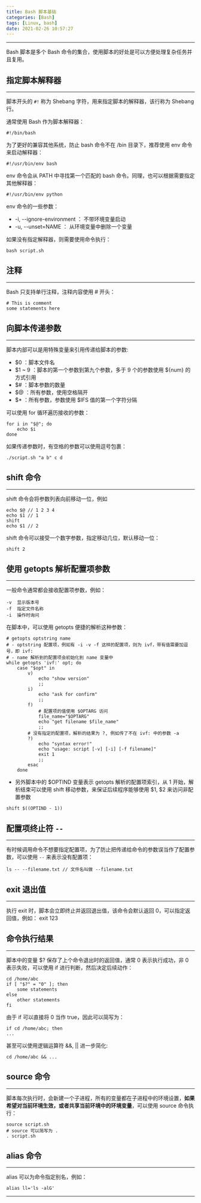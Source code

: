 ```yaml
---
title: Bash 脚本基础
categories: [Bash]
tags: [Linux, bash]
date: 2021-02-26 10:57:27
---
```


---

Bash 脚本是多个 Bash 命令的集合，使用脚本的好处是可以方便处理复杂任务并且复用。

<!-- more -->

## 指定脚本解释器

---

脚本开头的 `#!` 称为 Shebang 字符，用来指定脚本的解释器，该行称为 Shebang 行。

通常使用 Bash 作为脚本解释器：

```shell
#!/bin/bash
```

为了更好的兼容其他系统，防止 bash 命令不在 /bin 目录下，推荐使用 env 命令来启动解释器：

```shell
#!/usr/bin/env bash
```

env 命令会从 PATH 中寻找第一个匹配的 bash 命令。同理，也可以根据需要指定其他解释器：

```shell
#!/usr/bin/env python
```

env 命令的一些参数：

- -i, --ignore-environment ： 不带环境变量启动
- -u, --unset=NAME ： 从环境变量中删除一个变量

如果没有指定解释器，则需要使用命令执行：

```shell
bash script.sh
```

## 注释

---

Bash 只支持单行注释，注释内容使用 # 开头：

```shell
# This is comment
some statements here
```

## 向脚本传递参数

---

脚本内部可以是用特殊变量来引用传递给脚本的参数:

- $0 ：脚本文件名
- $1 ~ 9 ：脚本的第一个参数到第九个参数，多于 9 个的参数使用 ${num} 的方式引用
- $# ：脚本参数的数量
- $@ ：所有参数，使用空格隔开
- $*  ：所有参数，参数使用 $IFS 值的第一个字符分隔

可以使用 for 循环遍历接收的参数：

```shell
for i in "$@"; do
	echo $i
done
```

如果传递参数时，有空格的参数可以使用逗号包裹：

```shell
./script.sh "a b" c d 
```

## shift 命令

---

shift 命令会将参数列表向前移动一位，例如

```shell
echo $@ // 1 2 3 4
echo $1 // 1
shift
echo $1 // 2
```

shift 命令可以接受一个数字参数，指定移动几位，默认移动一位：

```shell
shift 2
```

## 使用 getopts 解析配置项参数

---

一般命令通常都会接收配置项参数，例如：

```shell
-v  显示版本号
-f  指定文件名称
-i  操作时询问
```

在脚本中，可以使用 getopts 便捷的解析这种参数：

```shell
# getopts optstring name 
# - optstring 配置项，例如有 -i -v -f 这样的配置项，则为 ivf，带有值需要加逗号，即 ivf:
# - name 解析到的配置项会初始化到 name 变量中
while getopts 'ivf:' opt; do
	case "$opt" in
		v)
			echo "show version"
			;;
		i)
			echo "ask for confirm"
			;;
		f)
			# 配置项的值使用 $OPTARG 访问
			file_name="$OPTARG"
			echo "get filename $file_name"
			;;
		# 没有指定的配置项，解析的结果为 ?, 例如传了不在 ivf: 中的参数 -a
		?)
			echo "syntax error!"
			echo "usage: script [-v] [-i] [-f filename]"
			exit 1
			;;
		esac
	done
```

- 另外脚本中的 $OPTIND 变量表示 getopts 解析的配置项索引，从 1 开始，解析结束可以使用 shift 移动参数，来保证后续程序能够使用 $1, $2 来访问非配置参数

```shell
shift $((OPTIND - 1))
```

## 配置项终止符 `--`

---

有时候调用命令不想要指定配置项，为了防止把传递给命令的参数误当作了配置参数，可以使用 `--` 来表示没有配置项：

```shell
ls -- --filename.txt // 文件名叫做 --filename.txt
```

## exit 退出值

---

执行 exit 时，脚本会立即终止并返回退出值，该命令会默认返回 0，可以指定返回值，例如： exit 123

## 命令执行结果

---

脚本中的变量 $? 保存了上个命令退出时的返回值，通常 0 表示执行成功，非 0 表示失败，可以使用 if 进行判断，然后决定后续动作：

```shell
cd /home/abc
if [ "$?" = "0" ]; then
	some statements
else
	other statements
fi
```

由于 if 可以直接将 0 当作 true，因此可以简写为：

```shell
if cd /home/abc; then
...
```

甚至可以使用逻辑运算符 &&, || 进一步简化:

```shell
cd /home/abc && ...
```

## source 命令

---

脚本每次执行时，会新建一个子进程，所有的变量都在子进程中的环境设置，**如果希望对当前环境生效，或者共享当前环境中的环境变量**，可以使用 source 命令执行：

```shell
source script.sh
# source 可以简写为 .
. script.sh
```

## alias 命令

---

alias 可以为命令指定别名，例如：

```shell
alias ll='ls -alG'
```

---

